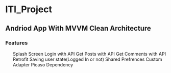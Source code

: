 # ITI_Project
<h2>Andriod App With MVVM Clean Architecture</h2>

<h3>Features</h3>

<ul>
  <il>Splash Screen</il>
<il>Login with API</il>
<il>Get Posts with API</il>
<il>Get Comments with API</il>
<il>Retrofit</il>
<il>Saving user state(Logged In or not)</il>
<il>Shared Prefrences</il>
<il>Custom Adapter</il>
<il>Picaso Dependency</il>
  
</ul>
